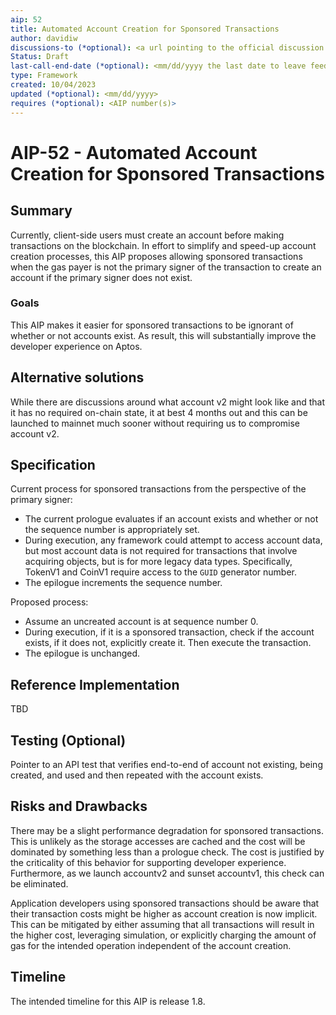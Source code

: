 ```yaml
---
aip: 52
title: Automated Account Creation for Sponsored Transactions
author: davidiw
discussions-to (*optional): <a url pointing to the official discussion thread>
Status: Draft
last-call-end-date (*optional): <mm/dd/yyyy the last date to leave feedbacks and reviews>
type: Framework
created: 10/04/2023
updated (*optional): <mm/dd/yyyy>
requires (*optional): <AIP number(s)>
---
```


# AIP-52 - Automated Account Creation for Sponsored Transactions
  
## Summary

Currently, client-side users must create an account before making transactions on the blockchain. In effort to simplify and speed-up account creation processes, this AIP proposes allowing sponsored transactions when the gas payer is not the primary signer of the transaction to create an account if the primary signer does not exist. 

### Goals

This AIP makes it easier for sponsored transactions to be ignorant of whether or not accounts exist. As result, this will substantially improve the developer experience on Aptos.

## Alternative solutions

While there are discussions around what account v2 might look like and that it has no required on-chain state, it at best 4 months out and this can be launched to mainnet much sooner without requiring us to compromise account v2.

## Specification

Current process for sponsored transactions from the perspective of the primary signer:
* The current prologue evaluates if an account exists and whether or not the sequence number is appropriately set.
* During execution, any framework could attempt to access account data, but most account data is not required for transactions that involve acquiring objects, but is for more legacy data types. Specifically, TokenV1 and CoinV1 require access to the `GUID` generator number.
* The epilogue increments the sequence number.

Proposed process:
* Assume an uncreated account is at sequence number 0.
* During execution, if it is a sponsored transaction, check if the account exists, if it does not, explicitly create it. Then execute the transaction.
* The epilogue is unchanged.

## Reference Implementation

TBD

## Testing (Optional)

Pointer to an API test that verifies end-to-end of account not existing, being created, and used and then repeated with the account exists.

## Risks and Drawbacks

There may be a slight performance degradation for sponsored transactions. This is unlikely as the storage accesses are cached and the cost will be dominated by something less than a prologue check. The cost is justified by the criticality of this behavior for supporting developer experience. Furthermore, as we launch accountv2 and sunset accountv1, this check can be eliminated.

Application developers using sponsored transactions should be aware that their transaction costs might be higher as account creation is now implicit. This can be mitigated by either assuming that all transactions will result in the higher cost, leveraging simulation, or explicitly charging the amount of gas for the intended operation independent of the account creation.

## Timeline

The intended timeline for this AIP is release 1.8.
